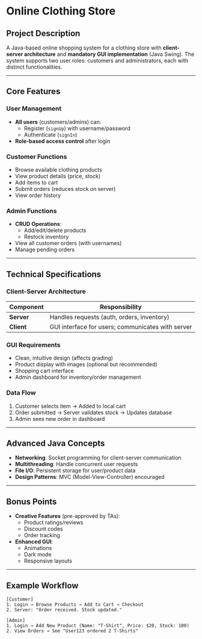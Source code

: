 # Online Clothing Store

## Project Description
A Java-based online shopping system for a clothing store with **client-server architecture** and **mandatory GUI implementation** (Java Swing). The system supports two user roles: customers and administrators, each with distinct functionalities.

---

## Core Features

### **User Management**
- **All users** (customers/admins) can:
  - Register (`signUp`) with username/password
  - Authenticate (`signIn`) 
- **Role-based access control** after login

### **Customer Functions**
- Browse available clothing products
- View product details (price, stock)
- Add items to cart
- Submit orders (reduces stock on server)
- View order history

### **Admin Functions**
- **CRUD Operations**:
  - Add/edit/delete products
  - Restock inventory
- View all customer orders (with usernames)
- Manage pending orders

---

## Technical Specifications

### **Client-Server Architecture**
| Component   | Responsibility                          |
|-------------|-----------------------------------------|
| **Server**  | Handles requests (auth, orders, inventory) |
| **Client**  | GUI interface for users; communicates with server |

### **GUI Requirements**
- Clean, intuitive design (affects grading)
- Product display with images (optional but recommended)
- Shopping cart interface
- Admin dashboard for inventory/order management

### **Data Flow**
1. Customer selects item → Added to local cart
2. Order submitted → Server validates stock → Updates database
3. Admin sees new order in dashboard

---

## Advanced Java Concepts
- **Networking**: Socket programming for client-server communication
- **Multithreading**: Handle concurrent user requests
- **File I/O**: Persistent storage for user/product data
- **Design Patterns**: MVC (Model-View-Controller) encouraged

---

## Bonus Points
- **Creative Features** (pre-approved by TAs):
  - Product ratings/reviews
  - Discount codes
  - Order tracking
- **Enhanced GUI**:
  - Animations
  - Dark mode
  - Responsive layouts

---

## Example Workflow
```plaintext
[Customer]
1. Login → Browse Products → Add to Cart → Checkout
2. Server: "Order received. Stock updated."

[Admin]
1. Login → Add New Product (Name: "T-Shirt", Price: $20, Stock: 100)
2. View Orders → See "User123 ordered 2 T-Shirts"
